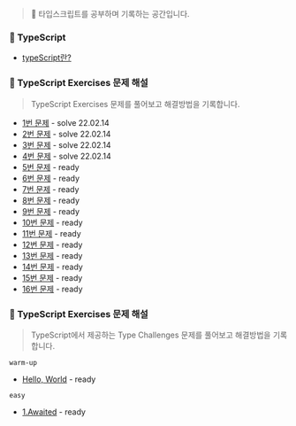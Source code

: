 > 📖 타입스크립트를 공부하며 기록하는 공간입니다.

### 📝 TypeScript 
- [typeScript란?]()


### 🚀 TypeScript Exercises 문제 해설 
> TypeScript Exercises 문제를 풀어보고 해결방법을 기록합니다. 
- [1번 문제](https://github.com/whl5105/TypeScript_Study/tree/master/TypeScript-Exercises/1번문제) - solve 22.02.14 
- [2번 문제]() - solve 22.02.14
- [3번 문제]() - solve 22.02.14
- [4번 문제]() - solve 22.02.14
- [5번 문제]() - ready
- [6번 문제]() - ready
- [7번 문제]() - ready
- [8번 문제]() - ready
- [9번 문제]() - ready
- [10번 문제]() - ready
- [11번 문제]() - ready
- [12번 문제]() - ready
- [13번 문제]() - ready
- [14번 문제]() - ready
- [15번 문제]() - ready
- [16번 문제]() - ready


### 🚀 TypeScript Exercises 문제 해설 
> TypeScript에서 제공하는 Type Challenges 문제를 풀어보고 해결방법을 기록합니다. 

`warm-up`
- [Hello, World]() - ready

`easy`
- [1.Awaited]() - ready